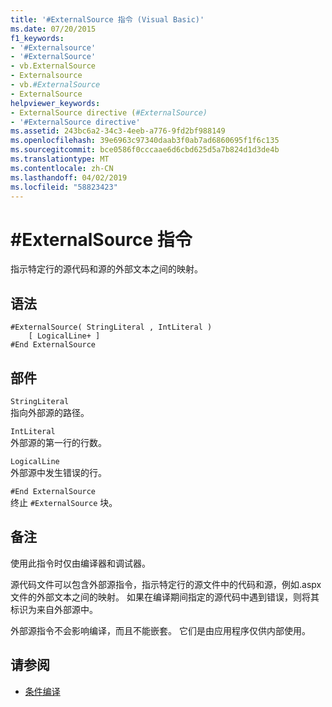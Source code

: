 ```yaml
---
title: '#ExternalSource 指令 (Visual Basic)'
ms.date: 07/20/2015
f1_keywords:
- '#Externalsource'
- '#ExternalSource'
- vb.ExternalSource
- Externalsource
- vb.#ExternalSource
- ExternalSource
helpviewer_keywords:
- ExternalSource directive (#ExternalSource)
- '#ExternalSource directive'
ms.assetid: 243bc6a2-34c3-4eeb-a776-9fd2bf988149
ms.openlocfilehash: 39e6963c97340daab3f0ab7ad6860695f1f6c135
ms.sourcegitcommit: bce0586f0cccaae6d6cbd625d5a7b824d1d3de4b
ms.translationtype: MT
ms.contentlocale: zh-CN
ms.lasthandoff: 04/02/2019
ms.locfileid: "58823423"
---
```

# <a name="externalsource-directive"></a>#ExternalSource 指令
指示特定行的源代码和源的外部文本之间的映射。  
  
## <a name="syntax"></a>语法  
  
```  
#ExternalSource( StringLiteral , IntLiteral )  
    [ LogicalLine+ ]  
#End ExternalSource  
```  
  
## <a name="parts"></a>部件  
 `StringLiteral`  
 指向外部源的路径。  
  
 `IntLiteral`  
 外部源的第一行的行数。  
  
 `LogicalLine`  
 外部源中发生错误的行。  
  
 `#End ExternalSource`  
 终止 `#ExternalSource` 块。  
  
## <a name="remarks"></a>备注  
 使用此指令时仅由编译器和调试器。  
  
 源代码文件可以包含外部源指令，指示特定行的源文件中的代码和源，例如.aspx 文件的外部文本之间的映射。 如果在编译期间指定的源代码中遇到错误，则将其标识为来自外部源中。  
  
 外部源指令不会影响编译，而且不能嵌套。 它们是由应用程序仅供内部使用。  
  
## <a name="see-also"></a>请参阅

- [条件编译](../../../visual-basic/programming-guide/program-structure/conditional-compilation.md)
